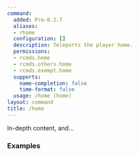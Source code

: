 ```yaml
---
command:
  added: Pre-0.2.7
  aliases:
  - rhome
  configuration: []
  description: Teleports the player home.
  permissions:
  - rcmds.home
  - rcmds.others.home
  - rcmds.exempt.home
  supports:
    name-completion: false
    time-format: false
  usage: /home (home)
layout: command
title: /home
---
```


In-depth content, and...

### Examples

